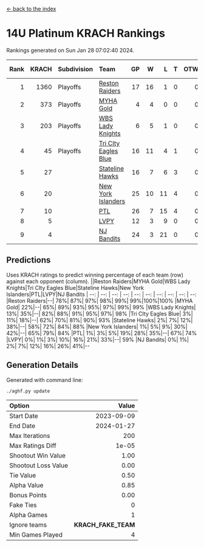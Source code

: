 [<- back to the index](readme.md)
# 14U Platinum KRACH Rankings
Rankings generated on Sun Jan 28 07:02:40 2024.

Rank|KRACH|Subdivision|Team|GP|W|L|T|OTW|OTL|SoS|Exp Wins|Win Diff
---:|---:|:---|:---|---:|---:|---:|---:|---:|---:|---:|---:|---:
1|1360|Playoffs|[Reston Raiders](https://gamesheetstats.com/seasons/3663/teams/140829/schedule)|17|16|1|0|0|0|451|16.8|-0.0
2|373|Playoffs|[MYHA Gold](https://gamesheetstats.com/seasons/3663/teams/140824/schedule)|4|4|0|0|0|0|12|4.9|0.0
3|203|Playoffs|[WBS Lady Knights](https://gamesheetstats.com/seasons/3663/teams/140825/schedule)|6|5|1|0|0|0|203|5.8|-0.0
4|45|Playoffs|[Tri CIty Eagles Blue](https://gamesheetstats.com/seasons/3663/teams/140831/schedule)|16|11|4|1|0|0|107|12.4|0.0
5|27||[Stateline Hawks](https://gamesheetstats.com/seasons/3663/teams/140830/schedule)|16|7|6|3|0|0|272|9.4|0.0
6|20||[New York Islanders](https://gamesheetstats.com/seasons/3663/teams/140832/schedule)|25|10|11|4|0|0|199|12.9|0.0
7|10||[PTL](https://gamesheetstats.com/seasons/3663/teams/140827/schedule)|26|7|15|4|0|0|226|9.9|0.0
8|5||[LVPY](https://gamesheetstats.com/seasons/3663/teams/140820/schedule)|12|3|9|0|0|0|120|3.9|0.0
9|4||[NJ Bandits](https://gamesheetstats.com/seasons/3663/teams/140828/schedule)|24|3|21|0|0|0|224|3.9|0.0

## Predictions
Uses KRACH ratings to predict winning percentage of each team (row) against each opponent (column).
||Reston Raiders|MYHA Gold|WBS Lady Knights|Tri CIty Eagles Blue|Stateline Hawks|New York Islanders|PTL|LVPY|NJ Bandits
| --: | --: | --: | --: | --: | --: | --: | --: | --: | --: 
|Reston Raiders|--| 78%| 87%| 97%| 98%| 99%| 99%|100%|100%
|MYHA Gold| 22%|--| 65%| 89%| 93%| 95%| 97%| 99%| 99%
|WBS Lady Knights| 13%| 35%|--| 82%| 88%| 91%| 95%| 97%| 98%
|Tri CIty Eagles Blue|  3%| 11%| 18%|--| 62%| 70%| 81%| 90%| 93%
|Stateline Hawks|  2%|  7%| 12%| 38%|--| 58%| 72%| 84%| 88%
|New York Islanders|  1%|  5%|  9%| 30%| 42%|--| 65%| 79%| 84%
|PTL|  1%|  3%|  5%| 19%| 28%| 35%|--| 67%| 74%
|LVPY|  0%|  1%|  3%| 10%| 16%| 21%| 33%|--| 59%
|NJ Bandits|  0%|  1%|  2%|  7%| 12%| 16%| 26%| 41%|--

## Generation Details

Generated with command line:
```
./aghf.py update
```

| Option | Value |
| :----- | ----: |
| Start Date | 2023-09-09 |
| End Date | 2024-01-27 |
| Max Iterations | 200 |
| Max Ratings Diff | 1e-05 |
| Shootout Win Value | 1.00 |
| Shootout Loss Value | 0.00 |
| Tie Value | 0.50 |
| Alpha Value | 0.85 |
| Bonus Points | 0.00 |
| Fake Ties | 0 |
| Alpha Games | 1 |
| Ignore teams | __KRACH_FAKE_TEAM__ |
| Min Games Played | 4 |

